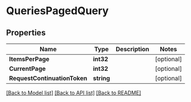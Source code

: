 # QueriesPagedQuery

## Properties
Name | Type | Description | Notes
------------ | ------------- | ------------- | -------------
**ItemsPerPage** | **int32** |  | [optional] 
**CurrentPage** | **int32** |  | [optional] 
**RequestContinuationToken** | **string** |  | [optional] 

[[Back to Model list]](../README.md#documentation-for-models) [[Back to API list]](../README.md#documentation-for-api-endpoints) [[Back to README]](../README.md)


